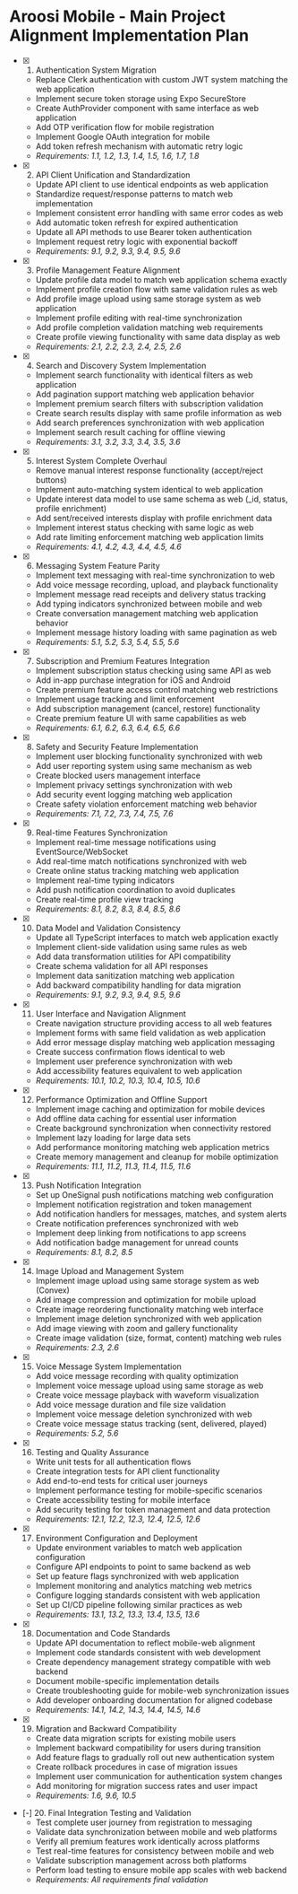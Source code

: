 # Aroosi Mobile - Main Project Alignment Implementation Plan

- [x] 1. Authentication System Migration

  - Replace Clerk authentication with custom JWT system matching the web application
  - Implement secure token storage using Expo SecureStore
  - Create AuthProvider component with same interface as web application
  - Add OTP verification flow for mobile registration
  - Implement Google OAuth integration for mobile
  - Add token refresh mechanism with automatic retry logic
  - _Requirements: 1.1, 1.2, 1.3, 1.4, 1.5, 1.6, 1.7, 1.8_

- [x] 2. API Client Unification and Standardization

  - Update API client to use identical endpoints as web application
  - Standardize request/response patterns to match web implementation
  - Implement consistent error handling with same error codes as web
  - Add automatic token refresh for expired authentication
  - Update all API methods to use Bearer token authentication
  - Implement request retry logic with exponential backoff
  - _Requirements: 9.1, 9.2, 9.3, 9.4, 9.5, 9.6_

- [x] 3. Profile Management Feature Alignment

  - Update profile data model to match web application schema exactly
  - Implement profile creation flow with same validation rules as web
  - Add profile image upload using same storage system as web application
  - Implement profile editing with real-time synchronization
  - Add profile completion validation matching web requirements
  - Create profile viewing functionality with same data display as web
  - _Requirements: 2.1, 2.2, 2.3, 2.4, 2.5, 2.6_

- [x] 4. Search and Discovery System Implementation

  - Implement search functionality with identical filters as web application
  - Add pagination support matching web application behavior
  - Implement premium search filters with subscription validation
  - Create search results display with same profile information as web
  - Add search preferences synchronization with web application
  - Implement search result caching for offline viewing
  - _Requirements: 3.1, 3.2, 3.3, 3.4, 3.5, 3.6_

- [x] 5. Interest System Complete Overhaul

  - Remove manual interest response functionality (accept/reject buttons)
  - Implement auto-matching system identical to web application
  - Update interest data model to use same schema as web (\_id, status, profile enrichment)
  - Add sent/received interests display with profile enrichment data
  - Implement interest status checking with same logic as web
  - Add rate limiting enforcement matching web application limits
  - _Requirements: 4.1, 4.2, 4.3, 4.4, 4.5, 4.6_

- [x] 6. Messaging System Feature Parity

  - Implement text messaging with real-time synchronization to web
  - Add voice message recording, upload, and playback functionality
  - Implement message read receipts and delivery status tracking
  - Add typing indicators synchronized between mobile and web
  - Create conversation management matching web application behavior
  - Implement message history loading with same pagination as web
  - _Requirements: 5.1, 5.2, 5.3, 5.4, 5.5, 5.6_

- [x] 7. Subscription and Premium Features Integration

  - Implement subscription status checking using same API as web
  - Add in-app purchase integration for iOS and Android
  - Create premium feature access control matching web restrictions
  - Implement usage tracking and limit enforcement
  - Add subscription management (cancel, restore) functionality
  - Create premium feature UI with same capabilities as web
  - _Requirements: 6.1, 6.2, 6.3, 6.4, 6.5, 6.6_

- [x] 8. Safety and Security Feature Implementation

  - Implement user blocking functionality synchronized with web
  - Add user reporting system using same mechanism as web
  - Create blocked users management interface
  - Implement privacy settings synchronization with web
  - Add security event logging matching web application
  - Create safety violation enforcement matching web behavior
  - _Requirements: 7.1, 7.2, 7.3, 7.4, 7.5, 7.6_

- [x] 9. Real-time Features Synchronization

  - Implement real-time message notifications using EventSource/WebSocket
  - Add real-time match notifications synchronized with web
  - Create online status tracking matching web application
  - Implement real-time typing indicators
  - Add push notification coordination to avoid duplicates
  - Create real-time profile view tracking
  - _Requirements: 8.1, 8.2, 8.3, 8.4, 8.5, 8.6_

- [x] 10. Data Model and Validation Consistency

  - Update all TypeScript interfaces to match web application exactly
  - Implement client-side validation using same rules as web
  - Add data transformation utilities for API compatibility
  - Create schema validation for all API responses
  - Implement data sanitization matching web application
  - Add backward compatibility handling for data migration
  - _Requirements: 9.1, 9.2, 9.3, 9.4, 9.5, 9.6_

- [x] 11. User Interface and Navigation Alignment

  - Create navigation structure providing access to all web features
  - Implement forms with same field validation as web application
  - Add error message display matching web application messaging
  - Create success confirmation flows identical to web
  - Implement user preference synchronization with web
  - Add accessibility features equivalent to web application
  - _Requirements: 10.1, 10.2, 10.3, 10.4, 10.5, 10.6_

- [x] 12. Performance Optimization and Offline Support

  - Implement image caching and optimization for mobile devices
  - Add offline data caching for essential user information
  - Create background synchronization when connectivity restored
  - Implement lazy loading for large data sets
  - Add performance monitoring matching web application metrics
  - Create memory management and cleanup for mobile optimization
  - _Requirements: 11.1, 11.2, 11.3, 11.4, 11.5, 11.6_

- [x] 13. Push Notification Integration

  - Set up OneSignal push notifications matching web configuration
  - Implement notification registration and token management
  - Add notification handlers for messages, matches, and system alerts
  - Create notification preferences synchronized with web
  - Implement deep linking from notifications to app screens
  - Add notification badge management for unread counts
  - _Requirements: 8.1, 8.2, 8.5_

- [x] 14. Image Upload and Management System

  - Implement image upload using same storage system as web (Convex)
  - Add image compression and optimization for mobile upload
  - Create image reordering functionality matching web interface
  - Implement image deletion synchronized with web application
  - Add image viewing with zoom and gallery functionality
  - Create image validation (size, format, content) matching web rules
  - _Requirements: 2.3, 2.6_

- [x] 15. Voice Message System Implementation

  - Add voice message recording with quality optimization
  - Implement voice message upload using same storage as web
  - Create voice message playback with waveform visualization
  - Add voice message duration and file size validation
  - Implement voice message deletion synchronized with web
  - Create voice message status tracking (sent, delivered, played)
  - _Requirements: 5.2, 5.6_

- [x] 16. Testing and Quality Assurance

  - Write unit tests for all authentication flows
  - Create integration tests for API client functionality
  - Add end-to-end tests for critical user journeys
  - Implement performance testing for mobile-specific scenarios
  - Create accessibility testing for mobile interface
  - Add security testing for token management and data protection
  - _Requirements: 12.1, 12.2, 12.3, 12.4, 12.5, 12.6_

- [x] 17. Environment Configuration and Deployment

  - Update environment variables to match web application configuration
  - Configure API endpoints to point to same backend as web
  - Set up feature flags synchronized with web application
  - Implement monitoring and analytics matching web metrics
  - Configure logging standards consistent with web application
  - Set up CI/CD pipeline following similar practices as web
  - _Requirements: 13.1, 13.2, 13.3, 13.4, 13.5, 13.6_

- [x] 18. Documentation and Code Standards

  - Update API documentation to reflect mobile-web alignment
  - Implement code standards consistent with web development
  - Create dependency management strategy compatible with web backend
  - Document mobile-specific implementation details
  - Create troubleshooting guide for mobile-web synchronization issues
  - Add developer onboarding documentation for aligned codebase
  - _Requirements: 14.1, 14.2, 14.3, 14.4, 14.5, 14.6_

- [x] 19. Migration and Backward Compatibility

  - Create data migration scripts for existing mobile users
  - Implement backward compatibility for users during transition
  - Add feature flags to gradually roll out new authentication system
  - Create rollback procedures in case of migration issues
  - Implement user communication for authentication system changes
  - Add monitoring for migration success rates and user impact
  - _Requirements: 1.6, 9.6, 10.5_

- [-] 20. Final Integration Testing and Validation
  - Test complete user journey from registration to messaging
  - Validate data synchronization between mobile and web platforms
  - Verify all premium features work identically across platforms
  - Test real-time features for consistency between mobile and web
  - Validate subscription management across both platforms
  - Perform load testing to ensure mobile app scales with web backend
  - _Requirements: All requirements final validation_
